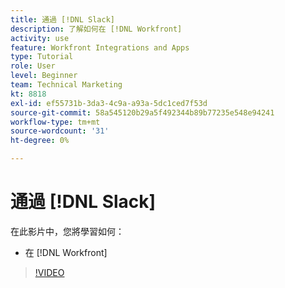 ```yaml
---
title: 通過 [!DNL Slack]
description: 了解如何在 [!DNL Workfront]
activity: use
feature: Workfront Integrations and Apps
type: Tutorial
role: User
level: Beginner
team: Technical Marketing
kt: 8818
exl-id: ef55731b-3da3-4c9a-a93a-5dc1ced7f53d
source-git-commit: 58a545120b29a5f492344b89b77235e548e94241
workflow-type: tm+mt
source-wordcount: '31'
ht-degree: 0%

---
```


# 通過 [!DNL Slack]

在此影片中，您將學習如何：

* 在 [!DNL Workfront]

>[!VIDEO](https://video.tv.adobe.com/v/335118/?quality=12)
